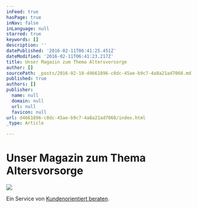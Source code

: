 ```yaml
---
inFeed: true
hasPage: true
inNav: false
inLanguage: null
starred: true
keywords: []
description: ''
datePublished: '2016-02-11T06:41:25.451Z'
dateModified: '2016-02-11T06:41:23.217Z'
title: Unser Magazin zum Thema Altersvorsorge
author: []
sourcePath: _posts/2016-02-10-d4661896-c8dc-45ae-b9c7-4a8a21ad7068.md
published: true
authors: []
publisher:
  name: null
  domain: null
  url: null
  favicon: null
url: d4661896-c8dc-45ae-b9c7-4a8a21ad7068/index.html
_type: Article

---
```

# Unser Magazin zum Thema Altersvorsorge
![](https://s3-us-west-2.amazonaws.com/the-grid-img/p/33f310029559aab1cb2a303acb2eef930baaeaf7.jpg)

Ein Service von [Kundenorientiert beraten][0].

[0]: http://www.kundenorientiert-beraten.de/
